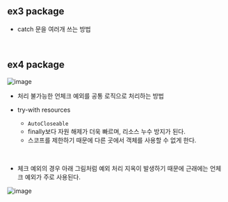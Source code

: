 ## ex3 package
- catch 문을 여러개 쓰는 방법
<br>

## ex4 package

![image](https://github.com/user-attachments/assets/dc8e8ebd-4e3f-4fed-8d49-737d936c1738)
<br>

- 처리 불가능한 언체크 예외를 공통 로직으로 처리하는 방법

- try-with resources
  - `AutoCloseable`
  - finally보다 자원 해제가 더욱 빠르며, 리소스 누수 방지가 된다.
  - 스코프를 제한하기 때문에 다른 곳에서 객체를 사용할 수 없게 한다.
<br>

- 체크 예외의 경우 아래 그림처럼 예외 처리 지옥이 발생하기 때문에 근래에는 언체크 예외가 주로 사용된다.

![image](https://github.com/user-attachments/assets/a577d96f-28bc-4083-b135-e7de72cb4a8e)
